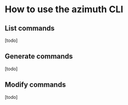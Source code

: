

# How to use the azimuth CLI

## List commands
[todo]

## Generate commands
[todo]

## Modify commands
[todo]
